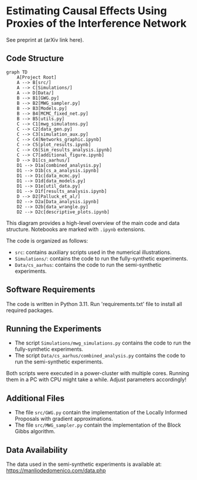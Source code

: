 # Estimating Causal Effects Using Proxies of the Interference Network

See preprint at (arXiv link here).

## Code Structure

```mermaid
graph TD
    A[Project Root]
    A --> B[src/]
    A --> C[Simulations/]
    A --> D[Data/]
    B --> B1[GWG.py]
    B --> B2[MWG_sampler.py]
    B --> B3[Models.py]
    B --> B4[MCMC_fixed_net.py]
    B --> B5[utils.py]
    C --> C1[mwg_simulatons.py]
    C --> C2[data_gen.py]
    C --> C3[simulation_aux.py]
    C --> C4[Networks_graphic.ipynb]
    C --> C5[plot_results.ipynb]
    C --> C6[Sim_results_analysis.ipynb]
    C --> C7[additional_figure.ipynb]
    D --> D1[cs_aarhus/]
    D1 --> D1a[combined_analysis.py]
    D1 --> D1b[cs_a_analysis.ipynb]
    D1 --> D1c[data_mcmc.py]
    D1 --> D1d[data_models.py]
    D1 --> D1e[util_data.py]
    D1 --> D1f[results_analysis.ipynb]
    D --> D2[Palluck_et_al/]
    D2 --> D2a[Data_analysis.ipynb]
    D2 --> D2b[data_wrangle.py]
    D2 --> D2c[descriptive_plots.ipynb]
```

This diagram provides a high-level overview of the main code and data structure. Notebooks are marked with `.ipynb` extensions.

The code is organized as follows:
- `src`: contains auxiliary scripts used in the numerical illustrations.
- `Simulations/`: contains the code to run the fully-synthetic experiments.
- `Data/cs_aarhus`: contains the code to run the semi-synthetic experiments.

## Software Requirements
The code is written in Python 3.11. Run 'requirements.txt' file to install all required packages. 

## Running the Experiments
- The script `Simulations/mwg_simulations.py` contains the code to run the fully-synthetic experiments.
- The script `Data/cs_aarhus/combined_analysis.py` contains the code to run the semi-synthetic experiments. 

Both scripts were executed in a power-cluster with multiple cores. Running them in a PC with CPU might take a while. Adjust parameters accordingly!

## Additional Files

- The file `src/GWG.py` contain the implementation of the Locally Informed Proposals with gradient approximations.
- The file `src/MWG_sampler.py` contain the implementation of the Block Gibbs algorithm.

## Data Availability
The data used in the semi-synthetic experiments is available at: https://manliodedomenico.com/data.php
